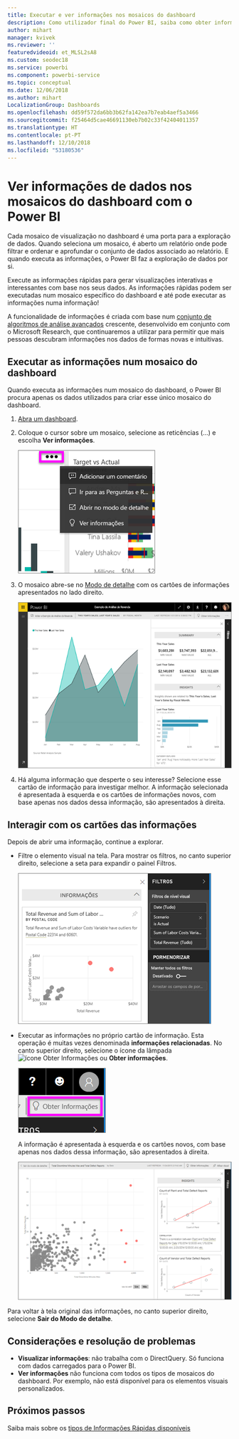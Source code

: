 ```yaml
---
title: Executar e ver informações nos mosaicos do dashboard
description: Como utilizador final do Power BI, saiba como obter informações sobre os mosaicos do dashboard.
author: mihart
manager: kvivek
ms.reviewer: ''
featuredvideoid: et_MLSL2sA8
ms.custom: seodec18
ms.service: powerbi
ms.component: powerbi-service
ms.topic: conceptual
ms.date: 12/06/2018
ms.author: mihart
LocalizationGroup: Dashboards
ms.openlocfilehash: dd59f572da6bb3b62fa142ea7b7eab4aef5a3466
ms.sourcegitcommit: f25464d5cae46691130eb7b02c33f42404011357
ms.translationtype: HT
ms.contentlocale: pt-PT
ms.lasthandoff: 12/10/2018
ms.locfileid: "53180536"
---
```

# <a name="view-data-insights-on-dashboard-tiles-with-power-bi"></a>Ver informações de dados nos mosaicos do dashboard com o Power BI
Cada mosaico de visualização no dashboard é uma porta para a exploração de dados. Quando seleciona um mosaico, é aberto um relatório onde pode filtrar e ordenar e aprofundar o conjunto de dados associado ao relatório. E quando executa as informações, o Power BI faz a exploração de dados por si.

Execute as informações rápidas para gerar visualizações interativas e interessantes com base nos seus dados. As informações rápidas podem ser executadas num mosaico específico do dashboard e até pode executar as informações numa informação!

A funcionalidade de informações é criada com base num [conjunto de algoritmos de análise avançados](end-user-insight-types.md) crescente, desenvolvido em conjunto com o Microsoft Research, que continuaremos a utilizar para permitir que mais pessoas descubram informações nos dados de formas novas e intuitivas.

## <a name="run-insights-on-a-dashboard-tile"></a>Executar as informações num mosaico do dashboard
Quando executa as informações num mosaico do dashboard, o Power BI procura apenas os dados utilizados para criar esse único mosaico do dashboard. 

1. [Abra um dashboard](end-user-dashboards.md).
2. Coloque o cursor sobre um mosaico, selecione as reticências (...) e escolha **Ver informações**. 

    ![modo de menu de reticências](./media/end-user-insights/power-bi-hover.png)


3. O mosaico abre-se no [Modo de detalhe](end-user-focus.md) com os cartões de informações apresentados no lado direito.    
   
    ![Modo de detalhe](./media/end-user-insights/pbi-insights-tile.png)    
4. Há alguma informação que desperte o seu interesse? Selecione esse cartão de informação para investigar melhor. A informação selecionada é apresentada à esquerda e os cartões de informações novos, com base apenas nos dados dessa informação, são apresentados à direita.    

 ## <a name="interact-with-the-insight-cards"></a>Interagir com os cartões das informações
Depois de abrir uma informação, continue a explorar.

   * Filtre o elemento visual na tela.  Para mostrar os filtros, no canto superior direito, selecione a seta para expandir o painel Filtros.

     ![informações e menu Filtros expandido](./media/end-user-insights/power-bi-insights-on-insights.png)
   
   * Executar as informações no próprio cartão de informação. Esta operação é muitas vezes denominada **informações relacionadas**. No canto superior direito, selecione o ícone da lâmpada ![ícone Obter Informações](./media/end-user-insights/power-bi-bulb-icon.png) ou **Obter informações**.
     
     ![barra de menus a mostrar o ícone Obter Informações](./media/end-user-insights/power-bi-autoinsights-tile.png)
     
     A informação é apresentada à esquerda e os cartões novos, com base apenas nos dados dessa informação, são apresentados à direita.
     
     ![informações em informações](./media/end-user-insights/power-bi-insights-on-insights-new.png)

Para voltar à tela original das informações, no canto superior direito, selecione **Sair do Modo de detalhe**.

## <a name="considerations-and-troubleshooting"></a>Considerações e resolução de problemas
- **Visualizar informações**: não trabalha com o DirectQuery. Só funciona com dados carregados para o Power BI.
- **Ver informações** não funciona com todos os tipos de mosaicos do dashboard. Por exemplo, não está disponível para os elementos visuais personalizados.<!--[custom visuals](end-user-custom-visuals.md)-->


## <a name="next-steps"></a>Próximos passos
Saiba mais sobre os [tipos de Informações Rápidas disponíveis](end-user-insight-types.md)

